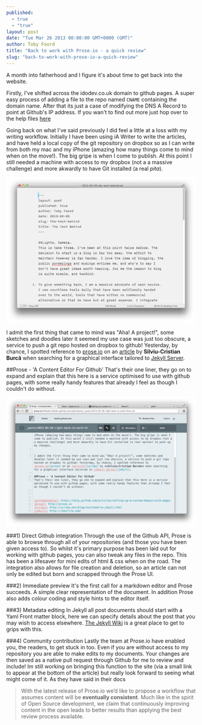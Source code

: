 ```yaml
---
published: 
  - true
  - "true"
layout: post
date: "Tue Mar 26 2013 00:00:00 GMT+0000 (GMT)"
author: Toby Foord
title: "Back to work with Prose.io - a quick review"
slug: "back-to-work-with-prose-io-a-quick-review"
---
```


A month into fatherhood and I figure it's about time to get back into the website.

Firstly, I've shifted across the idodev.co.uk domain to github pages. A super easy process of adding a file to the repo named `CNAME` containing the domain name. After that its just a case of modifying the DNS A Record to point at Github's IP address. If you wan't to find out more just hop over to the help files [here][githubdnshelp]

Going back on what I've said previously I did feel a little at a loss with my writing workflow. Initially I have been using iA Writer to write the articles, and have held a local copy of the git repository on dropbox so as I can write from both my mac and my iPhone (amazing how many things come to mind when on the move!). The big gripe is when I come to publish. At this point I still needed a machine with access to my dropbox (not a a massive challenge) and more akwardly to have Git installed (a real *pita*).

![Alt text](/images/screenshots/right-back-to-work-then/ia-writer.png)

I admit the first thing that came to mind was "Aha! A project!", some sketches and doodles later it seemed my use case was just too obscure, a service to push a git repo hosted on dropbox to github! Yesterday, by chance, I spotted reference to [prose.io][prose] on an [article][scribu] by **Silviu-Cristian Burcă** when searching for a graphical interface tailored to [Jekyll Server][jekyll].

##Prose - 'A Content Editor For Github'
That's their one liner, they go on to expand and explain that this here is a service optimised fo use with github pages, with some really handy features that already I feel as though I couldn't do without.

![Alt text](/images/screenshots/right-back-to-work-then/prose-edit.png)

###1) Direct Github integration
Through the use of the Github API, Prose is able to browse through all of your repositories (and those you have been given access to). So whilst it's primary purpose has been laid out for working with github pages, you can also tweak any files in the repo. This has been a lifesaver for mini edits of html & css when on the road. The integration also allows for file creation and deletion, so an article can not only be edited but born and scrapped through the Prose UI.

###2) Immediate preview
It's the first call for a markdown editor and Prose succeeds. A simple clear representation of the document. In addition Prose also adds colour coding and style hints to the editor itself.

###3) Metadata editing
In Jekyll all post documents should start with a Yaml Front matter block, here we can specify details about the post that you may wish to access elsewhere. [The Jekyll Wiki][jekyllyaml] is a great place to get to grips with this.

###4) Community contribution
Lastly the team at Prose.io have enabled you, the readers, to get stuck in too. Even if you are without access to my repository you are able to make edits to my documents. Your changes are then saved as a native pull request through Github for me to review and include! Im still working on bringing this function to the site (via a small link to appear at the bottom of the article) but really look forward to seeing what might come of it. As they have said in their docs 

>With the latest release of Prose.io we’d like to propose a workflow that assumes content will be **eventually consistent**. Much like in the spirit of Open Source development, we claim that continuously improving content in the open leads to better results than applying the best review process available.


[githubdnshelp]: https://help.github.com/articles/setting-up-a-custom-domain-with-pages
[prose]: http://prose.io
[scribu]: http://scribu.net/blog/switched-to-jekyll.html
[jekyll]: http://jekyllrb.com/
[jekyllyaml]: https://github.com/mojombo/jekyll/wiki/YAML-Front-Matter
